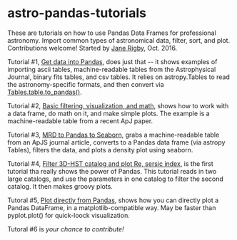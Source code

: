 # astro-pandas-tutorials
These are tutorials on how to use Pandas Data Frames for professional astronomy.  Import common types of astronomical data, filter, sort, and plot.  Contributions welcome!  Started by <a href="http://www.janerigby.net/">Jane Rigby</a>, Oct. 2016.

Tutorial #1, <a href="https://github.com/janerigby/astro-pandas-tutorials/blob/master/Get%20data%20into%20pandas.ipynb">Get data into Pandas</a>, does just that -- it shows examples of importing ascii tables, machine-readable tables from the Astrophysical Journal, binary fits tables, and csv tables.  It relies on astropy.Tables to read the astronomy-specific formats, and then convert via <a href="http://docs.astropy.org/en/stable/table/pandas.html">Tables.table.to_pandas()</a>.

Tutorial #2, <a href="https://github.com/janerigby/astro-pandas-tutorials/blob/master/Basic%20filtering%2C%20visualization%2C%20and%20math.ipynb">
Basic filtering, visualization, and math</a>, shows how to work with a data frame, do math on it, and make simple plots. The example is a machine-readable table from a recent ApJ paper. 

Tutorial #3, <a href="https://github.com/janerigby/astro-pandas-tutorials/blob/master/MRD%20to%20Pandas%20to%20Seaborn%20plot.ipynb">MRD to Pandas to Seaborn</a>, grabs a machine-readable table from an ApJS journal article, converts to a Pandas data frame (via astropy Tables), filters the data, and plots a density plot using seaborn.

Tutorial #4, <a href="https://github.com/janerigby/astro-pandas-tutorials/blob/master/Filter%203D-HST%20catalog%20and%20plot%20R_e%2C%20sersic%20index.ipynb">Filter 3D-HST catalog and plot Re, sersic index</a>, is the first tutorial tha really shows the power of Pandas.  This tutorial reads in two large catalogs, and use the parameters in one catalog to filter the second catalog.  It then makes groovy plots.

Tutoral #5, <a href="https://github.com/janerigby/astro-pandas-tutorials/blob/master/Plot%20directly%20from%20Pandas.ipynb">Plot directly from Pandas</a>, shows how you can directly plot a Pandas DataFrame, in a matplotlib-compatible way.  May be faster than pyplot.plot() for quick-loock visualization.

Tutoral #6 is *your chance to contribute!*
